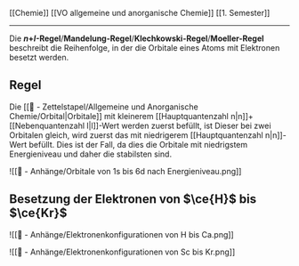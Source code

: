 [[Chemie]] [[VO allgemeine und anorganische Chemie]] [[1. Semester]]

---

Die ***n*+*l*-Regel**/**Mandelung-Regel**/**Klechkowski-Regel**/**Moeller-Regel** beschreibt die Reihenfolge, in der die Orbitale eines Atoms mit Elektronen besetzt werden.

## Regel

Die [[📄 - Zettelstapel/Allgemeine und Anorganische Chemie/Orbital|Orbitale]] mit kleinerem [[Hauptquantenzahl n|n]]+[[Nebenquantenzahl l|l]]-Wert werden zuerst befüllt, ist Dieser bei zwei Orbitalen gleich, wird zuerst das mit niedrigerem [[Hauptquantenzahl n|n]]-Wert befüllt. Dies ist der Fall, da dies die Orbitale mit niedrigstem Energieniveau und daher die stabilsten sind.

![[📎 - Anhänge/Orbitale von 1s bis 6d nach Energieniveau.png]]

## Besetzung der Elektronen von $\ce{H}$ bis $\ce{Kr}$

![[📎 - Anhänge/Elektronenkonfigurationen von H bis Ca.png]]

![[📎 - Anhänge/Elektronenkonfigurationen von Sc bis Kr.png]]

